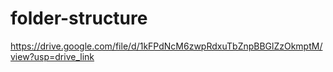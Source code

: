 # folder-structure

https://drive.google.com/file/d/1kFPdNcM6zwpRdxuTbZnpBBGlZzOkmptM/view?usp=drive_link
